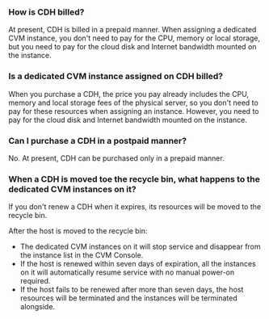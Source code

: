 ### How is CDH billed?

At present, CDH is billed in a prepaid manner. When assigning a dedicated CVM instance, you don't need to pay for the CPU, memory or local storage, but you need to pay for the cloud disk and Internet bandwidth mounted on the instance.

<!--For details on the billing method, see [CDH Billing Methods]-->

### Is a dedicated CVM instance assigned on CDH billed?

When you purchase a CDH, the price you pay already includes the CPU, memory and local storage fees of the physical server, so you don't need to pay for these resources when assigning an instance. However, you need to pay for the cloud disk and Internet bandwidth mounted on the instance.<!-- For details, see the instance billing section in [Billing Methods]-->

### Can I purchase a CDH in a postpaid manner?

No. At present, CDH can be purchased only in a prepaid manner.

### When a CDH is moved toe the recycle bin, what happens to the dedicated CVM instances on it?

If you don't renew a CDH when it expires, its resources will be moved to the recycle bin.

After the host is moved to the recycle bin:

- The dedicated CVM instances on it will stop service and disappear from the instance list in the CVM Console.
- If the host is renewed within seven days of expiration, all the instances on it will automatically resume service with no manual power-on required.
- If the host fails to be renewed after more than seven days, the host resources will be terminated and the instances will be terminated alongside.
